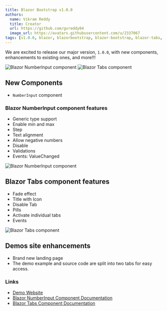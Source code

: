```yaml
---
title: Blazor Bootstrap v1.0.0
authors:
  name: Vikram Reddy
  title: Creator
  url: https://github.com/gvreddy04
  image_url: https://avatars.githubusercontent.com/u/2337067
tags: [v1.0.0, blazor, blazorbootstrap, blazor-bootstrap, blazor-tabs, blazor-input, blazor-input-number, blazor-number-input, input, input-number]
---
```


We are excited to release our major version, `1.0.0`, with new components, enhancements to existing ones, and more!!!

<img src="https://i.imgur.com/iUNBkki.png" alt="Blazor NumberInput component" />

<img src="https://i.imgur.com/ranwriJ.png" alt="Blazor Tabs component" />

<!--truncate-->

## New Components

- `NumberInput` component

### Blazor NumberInput component features
- Generic type support
- Enable min and max
- Step
- Text alignment
- Allow negative numbers
- Disable
- Validations
- Events: ValueChanged

<img src="https://i.imgur.com/iUNBkki.png" alt="Blazor NumberInput component" />

## Blazor Tabs component features
- Fade effect
- Title with Icon
- Disable Tab
- Pills
- Activate individual tabs
- Events

<img src="https://i.imgur.com/ranwriJ.png" alt="Blazor Tabs component" />

## Demos site enhancements
- Brand new landing page
- The demo example and source code are split into two tabs for easy access.

### Links

- [Demo Website](https://demos.getblazorbootstrap.com/form/number-input)
- [Blazor NumberInput Component Documentation](https://getblazorbootstrap.com/docs/forms/number-input)
- [Blazor Tabs Component Documentation](https://getblazorbootstrap.com/docs/components/tabs)